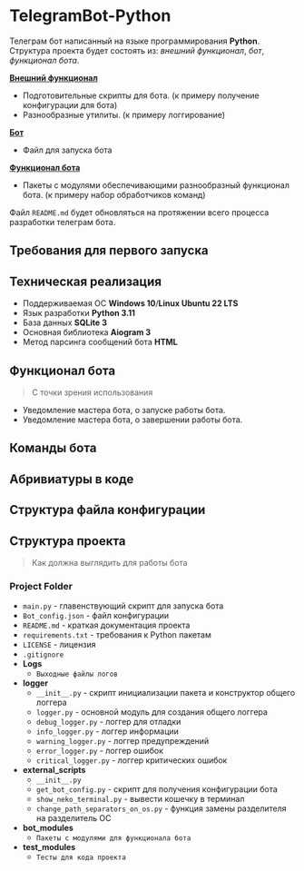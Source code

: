 # TelegramBot-Python
Телеграм бот написанный на языке программирования **Python**.<br>
Структура проекта будет состоять из: *внешний функционал*, *бот*, *функционал бота*.<br>

<u>**Внешний функционал**</u>
- Подготовительные скрипты для бота. (к примеру получение конфигурации для бота)
- Разнообразные утилиты. (к примеру логгирование)<br>

<u>**Бот**</u>
- Файл для запуска бота<br>

<u>**Функционал бота**</u>
- Пакеты с модулями обеспечивающими разнообразный функционал бота. (к примеру набор обработчиков команд)<br>

Файл `README.md` будет обновляться на протяжении всего процесса разработки телеграм бота.

## Требования для первого запуска

## Техническая реализация

- Поддерживаемая ОС **Windows 10**/**Linux Ubuntu 22 LTS**
- Язык разработки **Python 3.11**
- База данных **SQLite 3**
- Основная библиотека **Aiogram 3**
- Метод парсинга сообщений бота **HTML**

## Функционал бота 
> С точки зрения использования

- Уведомление мастера бота, о запуске работы бота.
- Уведомление мастера бота, о завершении работы бота.

## Команды бота

## Абривиатуры в коде

## Структура файла конфигурации

## Структура проекта
>Как должна выглядить для работы бота<br>

### **Project Folder**
- `main.py` - главенствующий скрипт для запуска бота
- `Bot_config.json` - файл конфигурации
- `README.md` - краткая документация проекта
- `requirements.txt` - требования к Python пакетам
- `LICENSE` - лицензия
- `.gitignore`
- **Logs**
    - `Выходные файлы логов`
- **logger**
    - `__init__.py` - скрипт инициализации пакета и конструктор общего логгера
    - `logger.py` - основной модуль для создания общего логгера
    - `debug_logger.py` - логгер для отладки
    - `info_logger.py` - логгер информации
    - `warning_logger.py` - логгер предупреждений
    - `error_logger.py` - логгер ошибок
    - `critical_logger.py` - логгер критических ошибок
- **external_scripts**
    - `__init__.py`
    - `get_bot_config.py` - скрипт для получения конфигурации бота
    - `show_neko_terminal.py` - вывести кошечку в терминал
    - `change_path_separators_on_os.py` - функция замены разделителя на разделитель ОС
- **bot_modules**
    - `Пакеты с модулями для функционала бота`
- **test_modules**
    - `Тесты для кода проекта`
